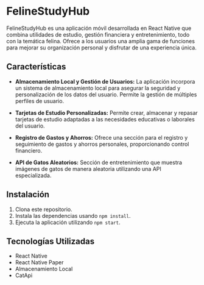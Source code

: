 # FelineStudyHub

FelineStudyHub es una aplicación móvil desarrollada en React Native que combina utilidades de estudio, gestión financiera y entretenimiento, todo con la temática felina. Ofrece a los usuarios una amplia gama de funciones para mejorar su organización personal y disfrutar de una experiencia única.

## Características

- **Almacenamiento Local y Gestión de Usuarios:** La aplicación incorpora un sistema de almacenamiento local para asegurar la seguridad y personalización de los datos del usuario. Permite la gestión de múltiples perfiles de usuario.
  
- **Tarjetas de Estudio Personalizadas:** Permite crear, almacenar y repasar tarjetas de estudio adaptadas a las necesidades educativas o laborales del usuario.

- **Registro de Gastos y Ahorros:** Ofrece una sección para el registro y seguimiento de gastos y ahorros personales, proporcionando control financiero.

- **API de Gatos Aleatorios:** Sección de entretenimiento que muestra imágenes de gatos de manera aleatoria utilizando una API especializada.

## Instalación

1. Clona este repositorio.
2. Instala las dependencias usando `npm install`.
3. Ejecuta la aplicación utilizando `npm start`.

## Tecnologías Utilizadas

- React Native
- React Native Paper
- Almacenamiento Local
- CatApi

